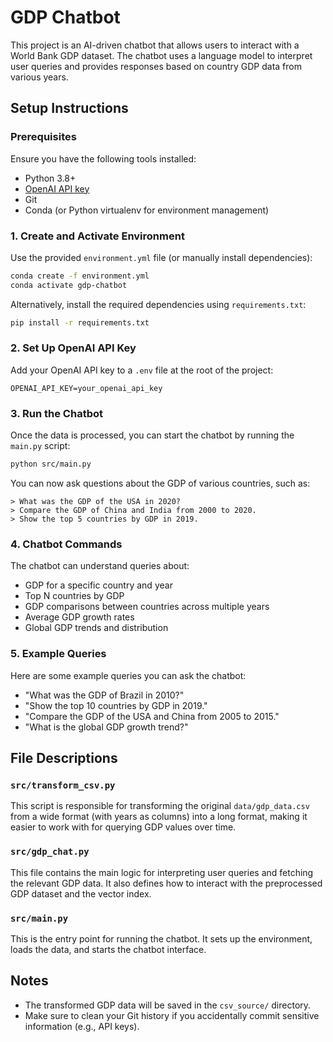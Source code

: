 # GDP Chatbot 

This project is an AI-driven chatbot that allows users to interact with a World Bank GDP dataset. The chatbot uses a language model to interpret user queries and provides responses based on country GDP data from various years.

## Setup Instructions

### Prerequisites

Ensure you have the following tools installed:
- Python 3.8+
- [OpenAI API key](https://beta.openai.com/signup/)
- Git
- Conda (or Python virtualenv for environment management)

### 1. Create and Activate Environment

Use the provided `environment.yml` file (or manually install dependencies):

```bash
conda create -f environment.yml
conda activate gdp-chatbot
```

Alternatively, install the required dependencies using `requirements.txt`:

```bash
pip install -r requirements.txt
```

### 2. Set Up OpenAI API Key

Add your OpenAI API key to a `.env` file at the root of the project:

```
OPENAI_API_KEY=your_openai_api_key
```

### 3. Run the Chatbot

Once the data is processed, you can start the chatbot by running the `main.py` script:

```bash
python src/main.py
```

You can now ask questions about the GDP of various countries, such as:

```
> What was the GDP of the USA in 2020?
> Compare the GDP of China and India from 2000 to 2020.
> Show the top 5 countries by GDP in 2019.
```

### 4. Chatbot Commands

The chatbot can understand queries about:
- GDP for a specific country and year
- Top N countries by GDP
- GDP comparisons between countries across multiple years
- Average GDP growth rates
- Global GDP trends and distribution

### 5. Example Queries

Here are some example queries you can ask the chatbot:
- "What was the GDP of Brazil in 2010?"
- "Show the top 10 countries by GDP in 2019."
- "Compare the GDP of the USA and China from 2005 to 2015."
- "What is the global GDP growth trend?"

## File Descriptions

### `src/transform_csv.py`
This script is responsible for transforming the original `data/gdp_data.csv` from a wide format (with years as columns) into a long format, making it easier to work with for querying GDP values over time.

### `src/gdp_chat.py`
This file contains the main logic for interpreting user queries and fetching the relevant GDP data. It also defines how to interact with the preprocessed GDP dataset and the vector index.

### `src/main.py`
This is the entry point for running the chatbot. It sets up the environment, loads the data, and starts the chatbot interface.

## Notes

- The transformed GDP data will be saved in the `csv_source/` directory.
- Make sure to clean your Git history if you accidentally commit sensitive information (e.g., API keys).

